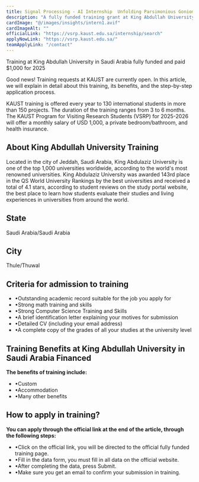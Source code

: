 ```yaml
---
title: Signal Processing - AI Internship  Unfolding Parsimonious Goniometric Algorithms  
description: "A fully funded training grant at King Abdullah University in Saudi Arabia with a monthly salary of $1,000 and funding for living and travel expenses."  
cardImage: "@/images/insights/intern1.avif"  
cardImageAlt: ""
officialLink: "https://vsrp.kaust.edu.sa/internship/search"
applyNowLink: "https://vsrp.kaust.edu.sa/"
teamApplyLink: "/contact"
---
```

Training at King Abdullah University in Saudi Arabia fully funded and paid $1,000 for 2025

Good news! Training requests at KAUST are currently open. In this article, we will explain in detail about this training, its benefits, and the step-by-step application process.

KAUST training is offered every year to 130 international students in more than 150 projects. The duration of the training ranges from 3 to 6 months. The KAUST Program for Visiting Research Students (VSRP) for 2025-2026 will offer a monthly salary of USD 1,000, a private bedroom/bathroom, and health insurance.

## About King Abdullah University Training
Located in the city of Jeddah, Saudi Arabia, King Abdulaziz University is one of the top 1,000 universities worldwide, according to the world's most renowned universities. King Abdulaziz University was awarded 143rd place in the QS World University Rankings by the best universities and received a total of 4.1 stars, according to student reviews on the study portal website, the best place to learn how students evaluate their studies and living experiences in universities from around the world.

## State
Saudi Arabia/Saudi Arabia

## City
Thule/Thuwal

## Criteria for admission to training
- •Outstanding academic record suitable for the job you apply for
- •Strong math training and skills
- •Strong Computer Science Training and Skills
- •A brief identification letter explaining your motives for submission
- •Detailed CV (including your email address)
- •A complete copy of the grades of all your studies at the university level

## Training Benefits at King Abdullah University in Saudi Arabia Financed
**The benefits of training include:**
- •Custom
- •Accommodation
- •Many other benefits

## How to apply in training?
**You can apply through the official link at the end of the article, through the following steps:**
- •Click on the official link, you will be directed to the official fully funded training page.
- •Fill in the data form, you must fill in all data on the official website.
- •After completing the data, press Submit.
- •Make sure you get an email to confirm your submission in training.